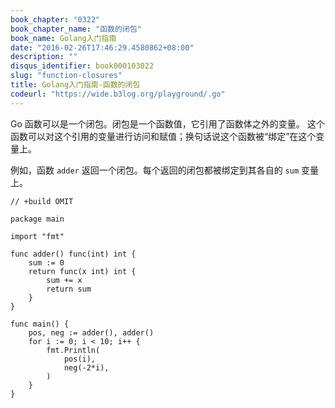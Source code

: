 ```yaml
---
book_chapter: "0322"
book_chapter_name: "函数的闭包"
book_name: Golang入门指南
date: "2016-02-26T17:46:29.4580862+08:00"
description: ""
disqus_identifier: book000103022
slug: "function-closures"
title: Golang入门指南-函数的闭包
codeurl: "https://wide.b3log.org/playground/.go"
---
```





Go 函数可以是一个闭包。闭包是一个函数值，它引用了函数体之外的变量。
这个函数可以对这个引用的变量进行访问和赋值；换句话说这个函数被“绑定”在这个变量上。

例如，函数 `adder` 返回一个闭包。每个返回的闭包都被绑定到其各自的 `sum` 变量上。

```
// +build OMIT

package main

import "fmt"

func adder() func(int) int {
	sum := 0
	return func(x int) int {
		sum += x
		return sum
	}
}

func main() {
	pos, neg := adder(), adder()
	for i := 0; i < 10; i++ {
		fmt.Println(
			pos(i),
			neg(-2*i),
		)
	}
}

```

